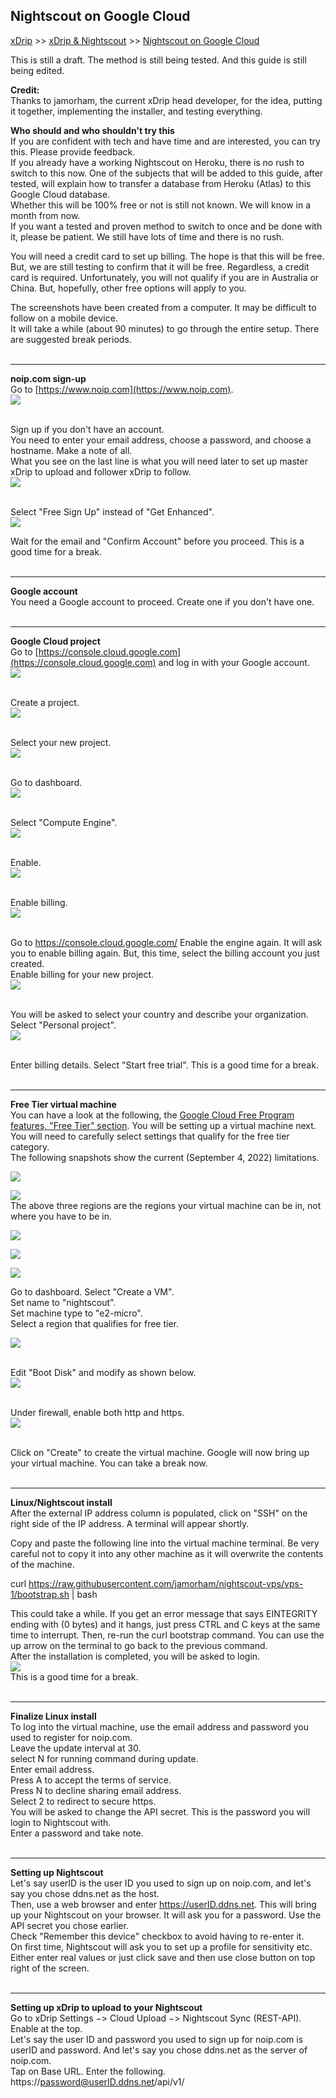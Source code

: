## Nightscout on Google Cloud  
[xDrip](../../README.md) >> [xDrip & Nightscout](../Nightscout_page.md) >> [Nightscout on Google Cloud](./GoogleCloud.md)  
  
This is still a draft.  The method is still being tested.  And this guide is still being edited.  

**Credit:**  
Thanks to jamorham, the current xDrip head developer, for the idea, putting it together, implementing the installer, and testing everything.  
  
**Who should and who shouldn't try this**  
If you are confident with tech and have time and are interested, you can try this.  Please provide feedback.  
If you already have a working Nightscout on Heroku, there is no rush to switch to this now.  One of the subjects that will be added to this guide, after tested, will explain how to transfer a database from Heroku (Atlas) to this Google Cloud database.  
Whether this will be 100% free or not is still not known.  We will know in a month from now.  
If you want a tested and proven method to switch to once and be done with it, please be patient.  We still have lots of time and there is no rush.  
  
  
You will need a credit card to set up billing.  The hope is that this will be free.  But, we are still testing to confirm that it will be free.  Regardless, a credit card is required.  Unfortunately, you will not qualify if you are in Australia or China.  But, hopefully, other free options will apply to you.  
  
The screenshots have been created from a computer.  It may be difficult to follow on a mobile device.  
It will take a while (about 90 minutes) to go through the entire setup.  There are suggested break periods.  
<br/>  
  
---  
  
**noip.com sign-up**  
Go to [https://www.noip.com](https://www.noip.com).  
![](./images/noip.png)  
<br/>  
  
Sign up if you don't have an account.  
You need to enter your email address, choose a password, and choose a hostname.  Make a note of all.  
What you see on the last line is what you will need later to set up master xDrip to upload and follower xDrip to follow.   
![](./images/noipSignup.png)  
<br/>  
  
Select "Free Sign Up" instead of "Get Enhanced".  
![](./images/noipFree.png)  
  
Wait for the email and "Confirm Account" before you proceed.  This is a good time for a break.  
<br/>  
  
---  
  
**Google account**  
You need a Google account to proceed.  Create one if you don't have one.  
<br/>  
  
---  
  
**Google Cloud project**  
Go to  [https://console.cloud.google.com](https://console.cloud.google.com) and log in with your Google account.  
![](./images/GoogleCloud.png)  
<br/>  
  
Create a project.  
![](./images/NewProject.png)  
<br/>  
  
Select your new project.  
![](./images/SelectProject.png)  
<br/>  
  
Go to dashboard.  
![](./images/Dashboard.png)  
<br/>  
  
Select "Compute Engine".  
![](./images/Dash.png)  
<br/>  
  
Enable.  
![](./images/Enable.png)  
<br/>  

Enable billing.  
![](./images/EnableBilling.png)  
<br/>  
  
Go to https://console.cloud.google.com/
Enable the engine again.  It will ask you to enable billing again.  But, this time, select the billing account you just created.  
Enable billing for your new project.  
![](./images/BillingforProject.png)  
<br/>  
  
You will be asked to select your country and describe your organization.  Select "Personal project".  
![](./images/Country.png)  
<br/>  
  
Enter billing details.  Select "Start free trial".  This is a good time for a break.  
<br/>  
  
---  
  
**Free Tier virtual machine**  
You can have a look at the following, the [Google Cloud Free Program features, "Free Tier" section](https://cloud.google.com/free/docs/free-cloud-features#free-tier).  You will be setting up a virtual machine next.  You will need to carefully select settings that qualify for the free tier category.  
The following snapshots show the current (September 4, 2022) limitations.  
  
![](./images/egrerss.png)  
  
![](./images/Regions.png)  
The above three regions are the regions your virtual machine can be in, not where you have to be in.  
  
![](./images/MachineType.png)  
  
![](./images/DiskType.png)  
  
![](./images/DiskVer.png)  
  
Go to dashboard.  Select "Create a VM".  
Set name to "nightscout".  
Set machine type to "e2-micro".  
Select a region that qualifies for free tier.  
  
![](./images/vm1.png)  
<br/>  
  
Edit "Boot Disk" and modify as shown below.  
![](./images/Disk.png)  
<br/>  
  
Under firewall, enable both http and https.  
![](./images/Firewall.png)  
<br/>  
  
Click on "Create" to create the virtual machine.  Google will now bring up your virtual machine.  You can take a break now.  
<br/>  
  
---  
  
**Linux/Nightscout install**  
After the external IP address column is populated, click on "SSH" on the right side of the IP address.  A terminal will appear shortly.  

Copy and paste the following line into the virtual machine terminal.  Be very careful not to copy it into any other machine as it will overwrite the contents of the machine.  

curl https://raw.githubusercontent.com/jamorham/nightscout-vps/vps-1/bootstrap.sh \| bash  
  
This could take a while.  If you get an error message that says EINTEGRITY ending with (0 bytes) and it hangs, just press CTRL and C keys at the same time to interrupt.  Then, re-run the curl bootstrap command.  You can use the up arrow on the terminal to go back to the previous command.  
After the installation is completed, you will be asked to login.  
![](./images/Terminal.png)  
This is a good time for a break.  
<br/>  
  
---  
  
**Finalize Linux install**  
To log into the virtual machine, use the email address and password you used to register for noip.com.  
Leave the update interval at 30.  
select N for running command during update.  
Enter email address.  
Press A to accept the terms of service.  
Press N to decline sharing email address.  
Select 2 to redirect to secure https.  
You will be asked to change the API secret.  This is the password you will login to Nightscout with.  
Enter a password and take note.  
<br/>  
  
---  
  
**Setting up Nightscout**  
Let's say userID is the user ID you used to sign up on noip.com, and let's say you chose ddns.net as the host.  
Then, use a web browser and enter https://userID.ddns.net.  This will bring up your Nightscout on your browser.  It will ask you for a password.  Use the API secret you chose earlier.  
Check "Remember this device" checkbox to avoid having to re-enter it.  
On first time, Nightscout will ask you to set up a profile for sensitivity etc.  Either enter real values or just click save and then use close button on top right of the screen.  
<br/>  
  
---  
  
**Setting up xDrip to upload to your Nightscout**  
Go to xDrip Settings &#8722;> Cloud Upload &#8722;> Nightscout Sync (REST-API).  
Enable at the top.  
Let's say the user ID and password you used to sign up for noip.com is userID and password.  And let's say you chose ddns.net as the server of noip.com.  
Tap on Base URL.  Enter the following.  
https://password@userID.ddns.net/api/v1/

